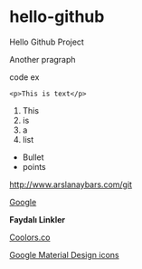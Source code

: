 # hello-github
Hello Github Project

Another pragraph

code ex

```
<p>This is text</p>
```

1. This
2. is
3. a
4. list

* Bullet 
* points

http://www.arslanaybars.com/git

[Google](http://www.google.com.tr)

<strong>Faydalı Linkler</strong>

[Coolors.co](http://app.coolors.co/50514f-71888d-ffeb3b-8f8685-8d796f)

[Google Material Design icons](http://google.github.io/material-design-icons)
